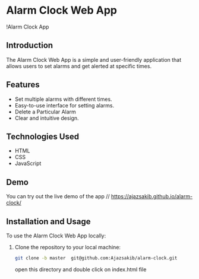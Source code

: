 # Alarm Clock Web App

!Alarm Clock App

## Introduction

The Alarm Clock Web App is a simple and user-friendly application that allows users to set alarms and get alerted at specific times.

## Features

- Set multiple alarms with different times.
- Easy-to-use interface for setting alarms.
- Delete a Particular Alarm
- Clear and intuitive design.

## Technologies Used

- HTML
- CSS
- JavaScript

## Demo

You can try out the live demo of the app // https://ajazsakib.github.io/alarm-clock/

## Installation and Usage

To use the Alarm Clock Web App locally:

1. Clone the repository to your local machine:
   ```bash
   git clone -b master  git@github.com:Ajazsakib/alarm-clock.git
   ```
   open this directory and double click on index.html file

